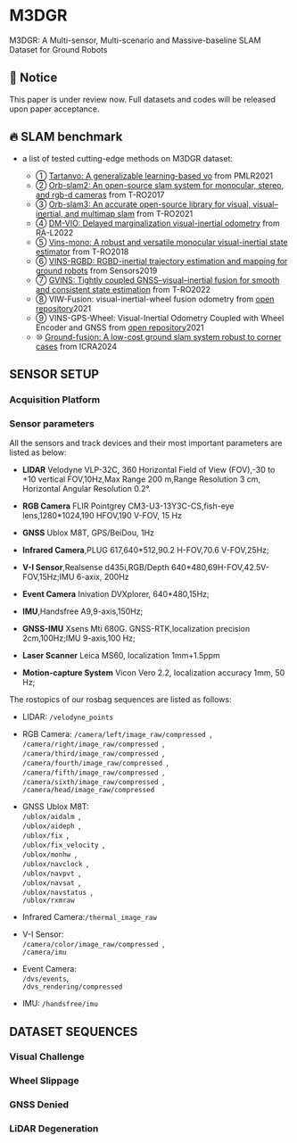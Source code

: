 # M3DGR
M3DGR: A Multi-sensor, Multi-scenario and Massive-baseline SLAM Dataset for Ground Robots


## 🎯 Notice
This paper is under review now. Full datasets and codes will be released upon paper acceptance.
## 🔥 SLAM benchmark
- a list of tested cutting-edge methods on M3DGR dataset:

  - ① [Tartanvo: A generalizable learning-based vo](https://arxiv.org/abs/2011.00359) from PMLR2021
  - ② [Orb-slam2: An open-source slam system for monocular, stereo, and rgb-d cameras](https://arxiv.org/abs/1610.06475) from T-RO2017
  - ③ [Orb-slam3: An accurate open-source library for visual, visual–inertial, and multimap slam](https://arxiv.org/abs/2007.11898) from T-RO2021
  - ④ [DM-VIO: Delayed marginalization visual-inertial odometry](https://arxiv.org/abs/2201.04114) from RA-L2022
  - ⑤ [Vins-mono: A robust and versatile monocular visual-inertial state estimator](https://arxiv.org/abs/1708.03852) from T-RO2018
  - ⑥ [VINS-RGBD: RGBD-inertial trajectory estimation and mapping for ground robots](https://www.mdpi.com/1424-8220/19/10/2251) from Sensors2019
  - ⑦ [GVINS: Tightly coupled GNSS–visual–inertial fusion for smooth and consistent state estimation](https://arxiv.org/abs/2103.07899) from T-RO2022
  - ⑧ VIW-Fusion: visual-inertial-wheel fusion odometry from [open repository](https://github.com/TouchDeeper/VIW-Fusion)2021
  - ⑨ VINS-GPS-Wheel: Visual-Inertial Odometry Coupled with Wheel Encoder and GNSS from [open repository](https://github.com/Wallong/VINS-GPS-Wheel)2021
  - ⑩ [Ground-fusion: A low-cost ground slam system robust to corner cases](https://arxiv.org/abs/2402.14308) from ICRA2024


## SENSOR SETUP
### Acquisition Platform


### Sensor parameters

All the sensors and track devices and their most important parameters are listed as below:

* **LIDAR** Velodyne VLP-32C, 360 Horizontal Field of View (FOV),-30 to +10 vertical FOV,10Hz,Max Range 200 m,Range Resolution 3 cm, Horizontal Angular Resolution 0.2°.  

* **RGB Camera** FLIR Pointgrey CM3-U3-13Y3C-CS,fish-eye lens,1280*1024,190 HFOV,190 V-FOV, 15 Hz  
* **GNSS** Ublox M8T, GPS/BeiDou, 1Hz  
* **Infrared Camera**,PLUG 617,640*512,90.2 H-FOV,70.6 V-FOV,25Hz;  
* **V-I Sensor**,Realsense d435i,RGB/Depth 640*480,69H-FOV,42.5V-FOV,15Hz;IMU 6-axix, 200Hz  
* **Event Camera** Inivation DVXplorer, 640*480,15Hz;  
* **IMU**,Handsfree A9,9-axis,150Hz;  
* **GNSS-IMU** Xsens Mti 680G. GNSS-RTK,localization precision 2cm,100Hz;IMU 9-axis,100 Hz;  
* **Laser Scanner** Leica MS60, localization 1mm+1.5ppm  
* **Motion-capture System** Vicon Vero 2.2, localization accuracy 1mm, 50 Hz;

The rostopics of our rosbag sequences are listed as follows:

* LIDAR: `/velodyne_points` 

* RGB Camera: 
`/camera/left/image_raw/compressed `,  
`/camera/right/image_raw/compressed `,  
`/camera/third/image_raw/compressed `,  
`/camera/fourth/image_raw/compressed `,  
`/camera/fifth/image_raw/compressed `,  
`/camera/sixth/image_raw/compressed `,  
`/camera/head/image_raw/compressed `  
* GNSS Ublox M8T:  
`/ublox/aidalm `,  
`/ublox/aideph `,  
`/ublox/fix `,  
`/ublox/fix_velocity `,  
`/ublox/monhw `,  
`/ublox/navclock `,  
`/ublox/navpvt `,  
`/ublox/navsat `,  
`/ublox/navstatus `,  
`/ublox/rxmraw `  


* Infrared Camera:`/thermal_image_raw ` 
* V-I Sensor:  
`/camera/color/image_raw/compressed `,  
`/camera/imu`
* Event Camera:  
`/dvs/events`,  
`/dvs_rendering/compressed`
* IMU: `/handsfree/imu `
 

## DATASET SEQUENCES

### Visual Challenge


### Wheel Slippage


### GNSS Denied



### LiDAR Degeneration





